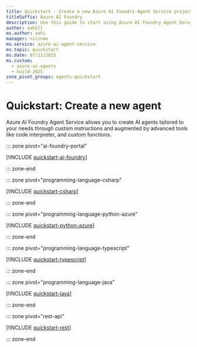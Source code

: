 ```yaml
---
title: Quickstart - Create a new Azure AI Foundry Agent Service project
titleSuffix: Azure AI Foundry
description: Use this guide to start using Azure AI Foundry Agent Service.
author: aahill
ms.author: aahi
manager: nitinme
ms.service: azure-ai-agent-service
ms.topic: quickstart
ms.date: 07/11/2025
ms.custom:
  - azure-ai-agents
  - build-2025
zone_pivot_groups: agents-quickstart
---
```


# Quickstart: Create a new agent

Azure AI Foundry Agent Service allows you to create AI agents tailored to your needs through custom instructions and augmented by advanced tools like code interpreter, and custom functions.

::: zone pivot="ai-foundry-portal"

[!INCLUDE [quickstart-ai-foundry](includes/quickstart-foundry.md)]

::: zone-end

::: zone pivot="programming-language-csharp"

[!INCLUDE [quickstart-csharp](includes/quickstart-csharp.md)]

::: zone-end

::: zone pivot="programming-language-python-azure"

[!INCLUDE [quickstart-python-azure](includes/quickstart-python.md)]

::: zone-end

::: zone pivot="programming-language-typescript"

[!INCLUDE [quickstart-typescript](includes/quickstart-typescript.md)]

::: zone-end

::: zone pivot="programming-language-java"

[!INCLUDE [quickstart-java](includes/quickstart-java.md)]

::: zone-end

::: zone pivot="rest-api"

[!INCLUDE [quickstart-rest](includes/quickstart-rest.md)]

::: zone-end



